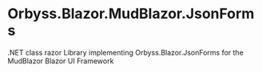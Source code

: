 # Orbyss.Blazor.MudBlazor.JsonForms
.NET class razor Library implementing Orbyss.Blazor.JsonForms for the MudBlazor Blazor UI Framework
